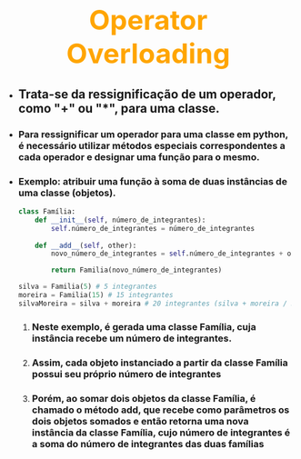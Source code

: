 ## <center><font size=7 color=orange>**Operator Overloading**</font>

* ## Trata-se da ressignificação de um operador, como "+" ou "*", para uma classe.

* ### Para ressignificar um operador para uma classe em python, é necessário utilizar métodos especiais correspondentes a cada operador e designar uma função para o mesmo.

* ### **Exemplo:** atribuir uma função à soma de duas instâncias de uma classe (objetos).

    ```python
    class Família:
        def __init__(self, número_de_integrantes):
            self.número_de_integrantes = número_de_integrantes 
        
        def __add__(self, other):
            novo_número_de_integrantes = self.número_de_integrantes + other.número_de_integrantes

            return Familia(novo_número_de_integrantes)

    silva = Familia(5) # 5 integrantes
    moreira = Familia(15) # 15 integrantes
    silvaMoreira = silva + moreira # 20 integrantes (silva + moreira / 5 + 15)

    ```

    1. ### Neste exemplo, é gerada uma classe Família, cuja instância recebe um número de integrantes.

    2. ### Assim, cada objeto instanciado a partir da classe Família possui seu próprio número de integrantes

    3. ### Porém, ao somar dois objetos da classe Família, é chamado o método **add**, que recebe como parâmetros os dois objetos somados e então retorna uma nova instância da classe Família, cujo número de integrantes é a soma do número de integrantes das duas famílias